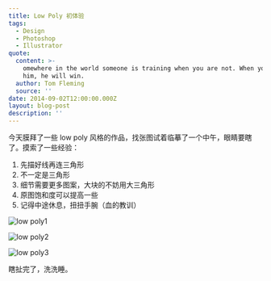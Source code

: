 ```yaml
---
title: Low Poly 初体验
tags:
  - Design
  - Photoshop
  - Illustrator
quote:
  content: >-
    omewhere in the world someone is training when you are not. When you race
    him, he will win.
  author: Tom Fleming
  source: ''
date: 2014-09-02T12:00:00.000Z
layout: blog-post
description: ''
---
```


今天膜拜了一些 low poly 风格的作品，找张图试着临摹了一个中午，眼睛要瞎了。摸索了一些经验：

1. 先描好线再连三角形
2. 不一定是三角形
3. 细节需要更多图案，大块的不妨用大三角形
4. 原图饱和度可以提高一些
5. 记得中途休息，扭扭手腕（血的教训）

![low poly1][low poly1]

![low poly2][low poly2]

![low poly3][low poly3]

瞎扯完了，洗洗睡。

[low poly1]: /img/post/illustrator/low-poly/low-poly1.png
[low poly2]: /img/post/illustrator/low-poly/low-poly2.png
[low poly3]: /img/post/illustrator/low-poly/low-poly3.png

